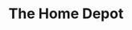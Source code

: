 ---
title: "The Home Depot"
url: /albuquerque/the-home-depot-coors-boulevard-northwest/
shop: doityourself
---